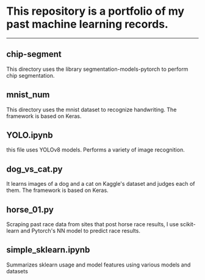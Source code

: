 # This repository is a portfolio of my past machine learning records.

---
## chip-segment
This directory uses the library segmentation-models-pytorch to perform chip segmentation.

## mnist_num
This directory uses the mnist dataset to recognize handwriting. The framework is based on Keras.


## YOLO.ipynb
this file uses YOLOv8 models. Performs a variety of image recognition.


## dog_vs_cat.py
It learns images of a dog and a cat on Kaggle's dataset and judges each of them. The framework is based on Keras.


## horse_01.py
Scraping past race data from sites that post horse race results, I use scikit-learn and Pytorch's NN model to predict race results.

## simple_sklearn.ipynb
Summarizes sklearn usage and model features using various models and datasets